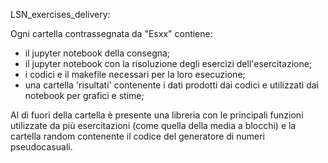 LSN_exercises_delivery:

Ogni cartella contrassegnata da "Esxx" contiene:
- il jupyter notebook della consegna;
- il jupyter notebook con la risoluzione degli esercizi dell'esercitazione;
- i codici e il makefile necessari per la loro esecuzione;
- una cartella 'risultati' contenente i dati prodotti dai codici e utilizzati dai notebook per grafici e stime;

Al di fuori della cartella è presente una libreria con le principali funzioni utilizzate da più esercitazioni (come quella della media a blocchi) e la cartella random contenente il codice del generatore di numeri pseudocasuali.


